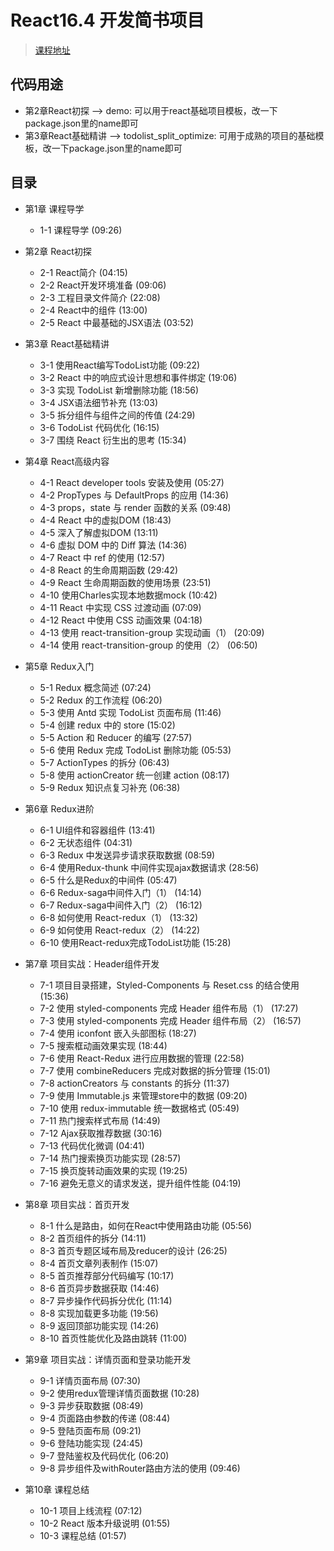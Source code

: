# React16.4 开发简书项目

> [课程地址](https://coding.imooc.com/class/229.html)

## 代码用途

+ 第2章React初探 --> demo: 可以用于react基础项目模板，改一下package.json里的name即可
+ 第3章React基础精讲 --> todolist_split_optimize: 可用于成熟的项目的基础模板，改一下package.json里的name即可

## 目录

+ 第1章 课程导学
  + 1-1 课程导学  (09:26)

+ 第2章 React初探
  + 2-1 React简介  (04:15)
  + 2-2 React开发环境准备  (09:06)
  + 2-3 工程目录文件简介  (22:08)
  + 2-4 React中的组件  (13:00)
  + 2-5 React 中最基础的JSX语法  (03:52)

+ 第3章 React基础精讲
  + 3-1 使用React编写TodoList功能  (09:22)
  + 3-2 React 中的响应式设计思想和事件绑定  (19:06)
  + 3-3 实现 TodoList 新增删除功能  (18:56)
  + 3-4 JSX语法细节补充  (13:03)
  + 3-5 拆分组件与组件之间的传值  (24:29)
  + 3-6 TodoList 代码优化  (16:15)
  + 3-7 围绕 React 衍生出的思考  (15:34)

+ 第4章 React高级内容
  + 4-1 React developer tools 安装及使用  (05:27)
  + 4-2 PropTypes 与 DefaultProps 的应用  (14:36)
  + 4-3 props，state 与 render 函数的关系  (09:48)
  + 4-4 React 中的虚拟DOM  (18:43)
  + 4-5 深入了解虚拟DOM  (13:11)
  + 4-6 虚拟 DOM 中的 Diff 算法  (14:36)
  + 4-7 React 中 ref 的使用  (12:57)
  + 4-8 React 的生命周期函数  (29:42)
  + 4-9 React 生命周期函数的使用场景  (23:51)
  + 4-10 使用Charles实现本地数据mock  (10:42)
  + 4-11 React 中实现 CSS 过渡动画  (07:09)
  + 4-12 React 中使用 CSS 动画效果  (04:18)
  + 4-13 使用 react-transition-group 实现动画（1）  (20:09)
  + 4-14 使用 react-transition-group 的使用（2）  (06:50)

+ 第5章 Redux入门
  + 5-1 Redux 概念简述  (07:24)
  + 5-2 Redux 的工作流程  (06:20)
  + 5-3 使用 Antd 实现 TodoList 页面布局  (11:46)
  + 5-4 创建 redux 中的 store  (15:02)
  + 5-5 Action 和 Reducer 的编写  (27:57)
  + 5-6 使用 Redux 完成 TodoList 删除功能  (05:53)
  + 5-7 ActionTypes 的拆分  (06:43)
  + 5-8 使用 actionCreator 统一创建 action  (08:17)
  + 5-9 Redux 知识点复习补充  (06:38)

+ 第6章 Redux进阶
  + 6-1 UI组件和容器组件  (13:41)
  + 6-2 无状态组件  (04:31)
  + 6-3 Redux 中发送异步请求获取数据  (08:59)
  + 6-4 使用Redux-thunk 中间件实现ajax数据请求  (28:56)
  + 6-5 什么是Redux的中间件  (05:47)
  + 6-6 Redux-saga中间件入门（1）  (14:14)
  + 6-7 Redux-saga中间件入门（2）  (16:12)
  + 6-8 如何使用 React-redux（1）  (13:32)
  + 6-9 如何使用 React-redux（2）  (14:22)
  + 6-10 使用React-redux完成TodoList功能  (15:28)
 
+ 第7章 项目实战：Header组件开发
  + 7-1 项目目录搭建，Styled-Components 与 Reset.css 的结合使用  (15:36)
  + 7-2 使用 styled-components 完成 Header 组件布局（1）  (17:27)
  + 7-3 使用 styled-components 完成 Header 组件布局（2）  (16:57)
  + 7-4 使用 iconfont 嵌入头部图标  (18:27)
  + 7-5 搜索框动画效果实现  (18:44)
  + 7-6 使用 React-Redux 进行应用数据的管理  (22:58)
  + 7-7 使用 combineReducers 完成对数据的拆分管理  (15:01)
  + 7-8 actionCreators 与 constants 的拆分  (11:37)
  + 7-9 使用 Immutable.js 来管理store中的数据  (09:20)
  + 7-10 使用 redux-immutable 统一数据格式  (05:49)
  + 7-11 热门搜索样式布局  (14:49)
  + 7-12 Ajax获取推荐数据  (30:16)
  + 7-13 代码优化微调  (04:41)
  + 7-14 热门搜索换页功能实现  (28:57)
  + 7-15 换页旋转动画效果的实现  (19:25)
  + 7-16 避免无意义的请求发送，提升组件性能  (04:19)

+ 第8章 项目实战：首页开发
  + 8-1 什么是路由，如何在React中使用路由功能  (05:56)
  + 8-2 首页组件的拆分  (14:11)
  + 8-3 首页专题区域布局及reducer的设计  (26:25)
  + 8-4 首页文章列表制作  (15:07)
  + 8-5 首页推荐部分代码编写  (10:17)
  + 8-6 首页异步数据获取  (14:46)
  + 8-7 异步操作代码拆分优化  (11:14)
  + 8-8 实现加载更多功能  (19:56)
  + 8-9 返回顶部功能实现  (14:26)
  + 8-10 首页性能优化及路由跳转  (11:00)

+ 第9章 项目实战：详情页面和登录功能开发
  + 9-1 详情页面布局  (07:30)
  + 9-2 使用redux管理详情页面数据  (10:28)
  + 9-3 异步获取数据  (08:49)
  + 9-4 页面路由参数的传递  (08:44)
  + 9-5 登陆页面布局  (09:21)
  + 9-6 登陆功能实现  (24:45)
  + 9-7 登陆鉴权及代码优化  (06:20)
  + 9-8 异步组件及withRouter路由方法的使用  (09:46)

+ 第10章 课程总结
  + 10-1 项目上线流程  (07:12)
  + 10-2 React 版本升级说明  (01:55)
  + 10-3 课程总结  (01:57)
